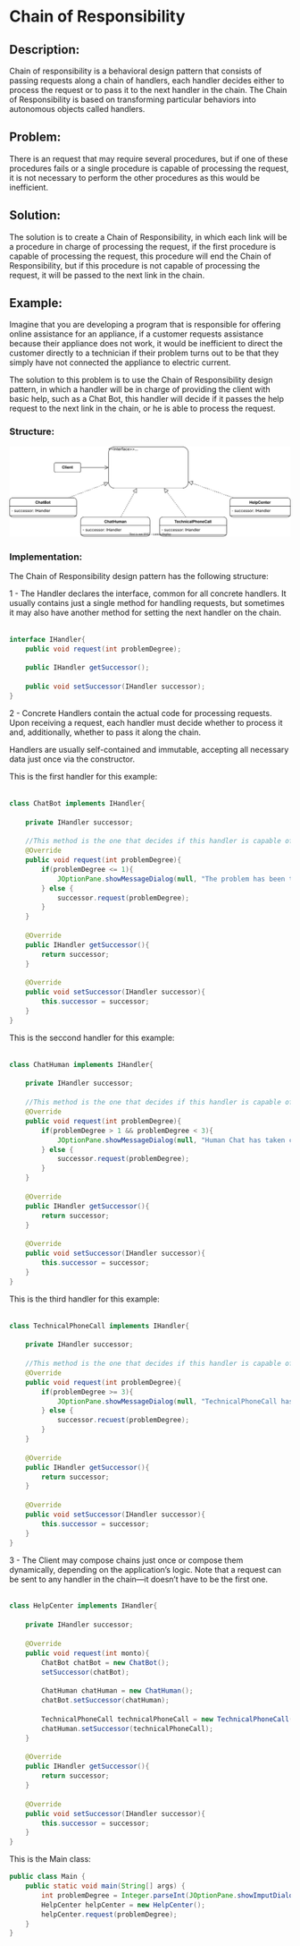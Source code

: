 # Chain of Responsibility

## Description:

Chain of responsibility is a behavioral design pattern that consists of passing requests along a chain of handlers, each handler decides either to process the request or to pass it to the next handler in the chain. The Chain of Responsibility is based on transforming particular behaviors into autonomous objects called handlers.

## Problem:

There is an request that may require several procedures, but if one of these procedures fails or a single procedure is capable of processing the request, it is not necessary to perform the other procedures as this would be inefficient.

## Solution:

The solution is to create a Chain of Responsibility, in which each link will be a procedure in charge of processing the request, if the first procedure is capable of processing the request, this procedure will end the Chain of Responsibility, but if this procedure is not capable of processing the request, it will be passed to the next link in the chain.

## Example:

Imagine that you are developing a program that is responsible for offering online assistance for an appliance, if a customer requests assistance because their appliance does not work, it would be inefficient to direct the customer directly to a technician if their problem turns out to be that they simply have not connected the appliance to electric current.

The solution to this problem is to use the Chain of Responsibility design pattern, in which a handler will be in charge of providing the client with basic help, such as a Chat Bot, this handler will decide if it passes the help request to the next link in the chain, or he is able to process the request.

### Structure:

<p align="center">
    <img src="./diagrams/ChainofResponsability.drawio.svg"/>
</p>

### Implementation:

The Chain of Responsibility design pattern has the following structure:

1 - The Handler declares the interface, common for all concrete handlers. It usually contains just a single method for handling requests, but sometimes it may also have another method for setting the next handler on the chain.

```Java

interface IHandler{
    public void request(int problemDegree);

    public IHandler getSuccessor();

    public void setSuccessor(IHandler successor);
}

```

2 - Concrete Handlers contain the actual code for processing requests. Upon receiving a request, each handler must decide whether to process it and, additionally, whether to pass it along the chain.

Handlers are usually self-contained and immutable, accepting all necessary data just once via the constructor.

This is the first handler for this example:

```Java

class ChatBot implements IHandler{

    private IHandler successor;

    //This method is the one that decides if this handler is capable of attending to the request, or if it exceeds its capabilities and must go to the next link in the chain.
    @Override
    public void request(int problemDegree){
        if(problemDegree <= 1){
            JOptionPane.showMessageDialog(null, "The problem has been taken care of by the Chat Bot!");
        } else {
            successor.request(problemDegree);
        }
    }

    @Override
    public IHandler getSuccessor(){
        return successor;
    }

    @Override
    public void setSuccessor(IHandler successor){
        this.successor = successor;
    }  
}

```

This is the seccond handler for this example:

```Java

class ChatHuman implements IHandler{

    private IHandler successor;

    //This method is the one that decides if this handler is capable of attending to the request, or if it exceeds its capabilities and must go to the next link in the chain.
    @Override
    public void request(int problemDegree){
        if(problemDegree > 1 && problemDegree < 3){
            JOptionPane.showMessageDialog(null, "Human Chat has taken care of the problem!");
        } else {
            successor.request(problemDegree);
        }
    }

    @Override
    public IHandler getSuccessor(){
        return successor;
    }

    @Override
    public void setSuccessor(IHandler successor){
        this.successor = successor;
    }  
}

```

This is the third handler for this example:

```Java

class TechnicalPhoneCall implements IHandler{

    private IHandler successor;

    //This method is the one that decides if this handler is capable of attending to the request, or if it exceeds its capabilities and must go to the next link in the chain.
    @Override
    public void request(int problemDegree){
        if(problemDegree >= 3){
            JOptionPane.showMessageDialog(null, "TechnicalPhoneCall has taken care of the problem!!");
        } else {
            successor.recuest(problemDegree);
        }
    }

    @Override
    public IHandler getSuccessor(){
        return successor;
    }

    @Override
    public void setSuccessor(IHandler successor){
        this.successor = successor;
    }  
}

```
3 - The Client may compose chains just once or compose them dynamically, depending on the application’s logic. Note that a request can be sent to any handler in the chain—it doesn’t have to be the first one.

```Java

class HelpCenter implements IHandler{

    private IHandler successor;

    @Override
    public void request(int monto){
        ChatBot chatBot = new ChatBot();
        setSuccessor(chatBot);

        ChatHuman chatHuman = new ChatHuman();
        chatBot.setSuccessor(chatHuman);

        TechnicalPhoneCall technicalPhoneCall = new TechnicalPhoneCall();
        chatHuman.setSuccessor(technicalPhoneCall);
    }

    @Override
    public IHandler getSuccessor(){
        return successor;
    }

    @Override
    public void setSuccessor(IHandler successor){
        this.successor = successor;
    }  
}

```

This is the Main class:

```Java
public class Main {
    public static void main(String[] args) {
        int problemDegree = Integer.parseInt(JOptionPane.showImputDialog(null "Enter the degree of your problem: "));
        HelpCenter helpCenter = new HelpCenter();
        helpCenter.request(problemDegree);
    }
}
```